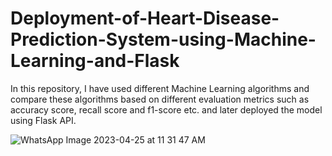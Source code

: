 # Deployment-of-Heart-Disease-Prediction-System-using-Machine-Learning-and-Flask
In this repository, I have used different Machine Learning algorithms and compare these algorithms based on different evaluation metrics such as accuracy score, recall score and f1-score etc. and later deployed the model using Flask API. 


![WhatsApp Image 2023-04-25 at 11 31 47 AM](https://user-images.githubusercontent.com/123630632/235468775-89da2614-0cad-4ba2-88a4-f7e10fd74f11.jpeg)
